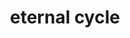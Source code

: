 ---
pid: CH116
title: eternal cycle
location_transcription: outside subway stops
zipcode: '19147'
outside_phl: 
neighborhood: Queen Village,Bella Vista,Pennsport,Italian Market
age: '30'
age_range: 30-39
instagram: 
image_file_name: CH_116.jpg
proposal_transcription: Planters for flowers etc. that look like animal carcasses
  for the animals native here aka Bears Turkey Deer filled with beautiful local plants
topic: Animals,Environment,Philadelphia
topic_summary: 0, 0, 0
type: Other No Form
keywords_other: 
credit: Steven
image_labels: 
twitter: 
facebook: 
permalink: "/monuments/ch116/"
layout: item-page
---